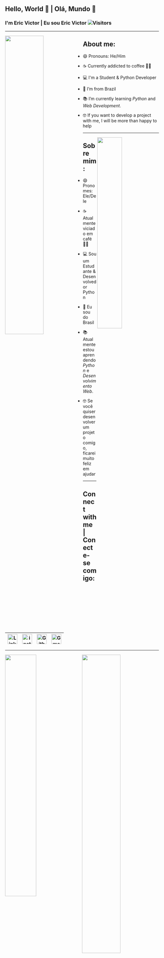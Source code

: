 ## Hello, World 👋 | Olá, Mundo 👋

### I'm Eric Victor | Eu sou Eric Victor ![Visitors](https://visitor-badge.laobi.icu/badge?page_id=eriquinhos)
<hr/>

<img align="left" src="https://images.unsplash.com/photo-1515879218367-8466d910aaa4?ixid=MnwxMjA3fDB8MHxwaG90by1wYWdlfHx8fGVufDB8fHx8&ixlib=rb-1.2.1&auto=format&fit=crop&w=869&q=80" width="50%">
  
<p align="right"> 
  
   ## About me:

  - 😄 Pronouns: He/Him

  - ☕ Currently addicted to coffee 😵‍💫

  - 💻 I'm a Student & Python Developer

  - 📍 I’m from Brazil

  - 📚 I’m currently learning _Python_ and _Web Development_.

  - 🤓 If you want to develop a project with me, I will be more than happy to help
  
</p>
 
<hr/>

<img align='right' src="https://github-readme-stats.vercel.app/api/top-langs/?username=eriquinhos&layout=compact=true&theme=midnight-purple"  width='40%'/>
  
<p align="left">
  

  
  ## Sobre mim:

  - 😄 Pronomes: Ele/Dele

  - ☕ Atualmente viciado em café 😵‍💫

  - 💻 Sou um Estudante & Desenvolvedor Python 

  - 📍 Eu sou do Brasil

  - 📚 Atualmente estou aprendendo _Python_ e _Desenvolvimento Web_.

  - 🤓 Se você quiser desenvolver um projeto comigo, ficarei muito feliz em ajudar
  
</p>
<hr/>
<p>
  
  ## Connect with me | Conecte-se comigo:
  
  | [<img src="https://github.com/TheDudeThatCode/TheDudeThatCode/blob/master/Assets/Linkedin.svg" alt="Linkedin Logo" width="32">](https://in.linkedin.com/in/eric-victor-1456b61b2/) | [<img src="https://github.com/TheDudeThatCode/TheDudeThatCode/blob/master/Assets/Instagram.svg" alt="instagram logo" width="32">](https://www.instagram.com/prazer_eric/)| [<img src="https://cdn.svgporn.com/logos/github-icon.svg" alt="Github logo" width="32">](https://github.com/eriquinhos) | [<img src="https://github.com/TheDudeThatCode/TheDudeThatCode/blob/master/Assets/Gmail.svg" alt="Gmail logo" height="32">](mailto:ericvictor.contato@gmail.com)
|:---:|:---:|:---:|:---:|
</p>
<hr/>

<img align = 'left' src="https://github-readme-stats.vercel.app/api?username=eriquinhos&show_icons=true&theme=midnight-purple" width='45%'/>
<img align = 'right' src="https://github-readme-streak-stats.herokuapp.com/?user=eriquinhos&theme=midnight-purple"  width='50%' /> 

